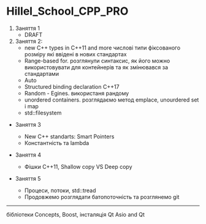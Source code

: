 
# Hillel_School_CPP_PRO

 1. Заняття 1
	- DRAFT
 2. Заняття 2:
	- new C++ types in C++11 and more
	 числові типи фіксованого розміру які ввідені в нових стандартах
	- Range-based for. розглянули синтаксис, як його можно використовувати для контейнерів та як змінювався за стандартами
	- Auto
	- Structured binding declaration C++17
	- Random - Egines. використаня рандому
	- unordered containers.  розглядаємо метод emplace,  unourdered set і map
	- std::filesystem

- Заняття 3
	- New C++ standarts: Smart Pointers
	- Константність та lambda

- Заняття 4
	- Фішки С++11, Shallow copy VS Deep copy

- Заняття 5
	- Процеси, потоки, std::tread
	- Продовжемо розглядати батопоточність та розглянемо git
----------
бібліотеки
Concepts, Boost, інсталяція Qt
Asio and Qt
